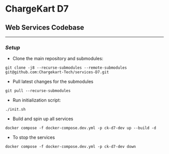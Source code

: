 # ChargeKart D7

## Web Services Codebase

----

### _Setup_

- Clone the main repository and submodules:
```
git clone -j8 --recurse-submodules --remote-submodules git@github.com:Chargekart-Tech/services-D7.git
```

- Pull latest changes for the submodules
```
git pull --recurse-submodules
```

- Run initialization script:
```
./init.sh
```

- Build and spin up all services
```
docker compose -f docker-compose.dev.yml -p ck-d7-dev up --build -d
```

- To stop the services
```
docker compose -f docker-compose.dev.yml -p ck-d7-dev down
```
